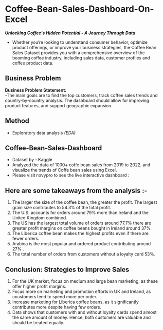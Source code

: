 

# Coffee-Bean-Sales-Dashboard-On-Excel
_**Unlocking Coffee's Hidden Potential - A Journey Through Data**_
- Whether you’re looking to understand consumer behavior, optimize product offerings, or improve your business strategies, the Coffee Bean Sales Dataset provides you with a comprehensive overview of the booming coffee industry, including sales data, customer profiles and coffee product data.

## Business Problem
**Business Problem Statement:** <br>
-The main goals are to find the top customers, track coffee sales trends and country-by-country analysis. The dashboard should allow for improving product features, and support geographic expansion.

## Method
- Exploratory data analysis _(EDA)_

## Coffee-Bean-Sales-Dashboard
- Dataset by - Kaggle
- Analyzed the data of 1000+ coffe bean sales from 2019 to 2022, and visualize the trends of Coffe bean sales using Excel.
- Please visit novypro to see the  live interactive dashboard :

## Here are some takeaways from the analysis :-
1. The larger the size of the coffee bean, the greater the profit. The largest grain size contributes to 54.3% of the total profit.
2. The U.S. accounts for orders around 79% more than Ireland and the United Kingdom combined.
3. The US has the largest total volume of orders around 77.7% there are greater profit margins on coffee beans bought in Ireland around 37%.
4. The Liberica coffee bean makes the highest profits even if there are fewer orders.
5. Arabica is the most popular and ordered product contributing around 27% .
6. The total number of orders from customers without a loyalty card 53%.

## Conclusion: Strategies to Improve Sales
1. For the UK market, focus on medium and large bean marketing, as these offer higher profit margins.
2. Focus more on marketing and promotion efforts in UK and Ireland, as coustomers tend to spend more per order.
3. Increase marketing for Liberica coffee beans, as it significantly contributes more despite having few orders.
4. Data shows that customers with and without loyalty cards spend almost the same amount of money. Hence, both customers are valuable and should be treated equally. 



